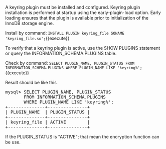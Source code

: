 A keyring plugin must be installed and configured. Keyring plugin installation is performed at startup using the early-plugin-load option. Early loading ensures that the plugin is available prior to initialization of the InnoDB storage engine.

Install by command:
`INSTALL PLUGIN keyring_file SONAME 'keyring_file.so';`{{execute}} 

To verify that a keyring plugin is active, use the SHOW PLUGINS statement or query the INFORMATION_SCHEMA.PLUGINS table.

Check by command:
 `SELECT PLUGIN_NAME, PLUGIN_STATUS
       FROM INFORMATION_SCHEMA.PLUGINS
       WHERE PLUGIN_NAME LIKE 'keyring%';`{{execute}} 
       
Result should be like this
<pre>
mysql> SELECT PLUGIN_NAME, PLUGIN_STATUS
       FROM INFORMATION_SCHEMA.PLUGINS
       WHERE PLUGIN_NAME LIKE 'keyring%';
+--------------+---------------+
| PLUGIN_NAME  | PLUGIN_STATUS |
+--------------+---------------+
| keyring_file | ACTIVE        |
+--------------+---------------+
</pre>

If the PLUGIN_STATUS is "ACTIVE"; that mean the encryption function can be use.
